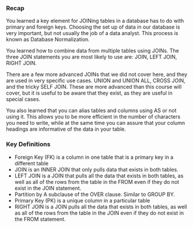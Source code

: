 ### Recap
You learned a key element for JOINing tables in a database has to do with primary and foreign keys. Choosing the set up of data in our database is very important, but not usually the job of a data analyst. This process is known as Database Normalization.

You learned how to combine data from multiple tables using JOINs. The three JOIN statements you are most likely to use are: JOIN, LEFT JOIN, RIGHT JOIN.

There are a few more advanced JOINs that we did not cover here, and they are used in very specific use cases. UNION and UNION ALL, CROSS JOIN, and the tricky SELF JOIN. These are more advanced than this course will cover, but it is useful to be aware that they exist, as they are useful in special cases.

You also learned that you can alias tables and columns using AS or not using it. This allows you to be more efficient in the number of characters you need to write, while at the same time you can assure that your column headings are informative of the data in your table.



### Key Definitions
- Foreign Key (FK)	is a column in one table that is a primary key in a different table
- JOIN	is an INNER JOIN that only pulls data that exists in both tables.
- LEFT JOIN	is a JOIN that pulls all the data that exists in both tables, as well as all of the rows from the table in the FROM even if they do not exist in the JOIN statement.
- Partition by	A subclause of the OVER clause. Similar to GROUP BY.
- Primary Key (PK)	is a unique column in a particular table
- RIGHT JOIN	is a JOIN pulls all the data that exists in both tables, as well as all of the rows from the table in the JOIN even if they do not exist in the FROM statement.
